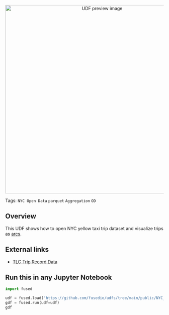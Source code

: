 <!--fused:preview-->
<p align="center"><img src="https://fused-magic.s3.us-west-2.amazonaws.com/thumbnails/udfs-staging/NYC_Taxi_Arc_Layer_Example.png" width="600" alt="UDF preview image"></p>

<!--fused:tags-->
Tags:  `NYC Open Data` `parquet` `Aggregation` `OD`

<!--fused:readme-->
## Overview

This UDF shows how to open NYC yellow taxi trip dataset and visualize trips as [arcs](https://deck.gl/docs/api-reference/layers/arc-layer).

## External links

- [TLC Trip Record Data](https://www.nyc.gov/site/tlc/about/tlc-trip-record-data.page)

## Run this in any Jupyter Notebook

```python
import fused

udf = fused.load("https://github.com/fusedio/udfs/tree/main/public/NYC_Taxi_Arc_Layer_Example")
gdf = fused.run(udf=udf)
gdf
```
